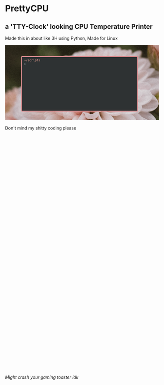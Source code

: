 # PrettyCPU
a 'TTY-Clock' looking CPU Temperature Printer 
---------------------------------------------

Made this in about like 3H using Python, Made for Linux

![](prettycpu2.gif)

Don't mind my shitty coding please\
\
\
\
\
\
\
\
\
\
\
\
\
\
\
\
\
\
\
\
\
\
\
\
\
\
\
\
\
\
\
\
\
\
\
\
\
\
\
\
\
\
\
\
\
\
\
\
*Might crash your gaming toaster idk*
